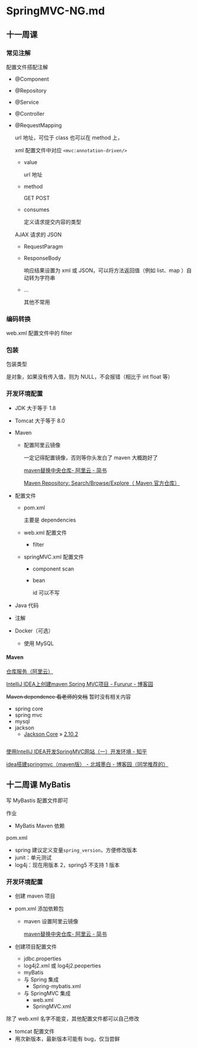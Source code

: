 # SpringMVC-NG.md

## 十一周课

### 常见注解

配置文件搭配注解

- @Component

- @Repository

- @Service

- @Controller

- @RequestMapping

  url 地址，可位于 class 也可以在 method 上，

  xml 配置文件中对应 `<mvc:annotation-driven/>`

  - value

    url 地址

  - method

    GET POST

  - consumes

    定义请求提交内容的类型

  AJAX 请求的 JSON

  - RequestParagm

  - ResponseBody

    响应结果设置为 xml 或 JSON，可以将方法返回值（例如 list、map ）自动转为字符串

  - ...

    其他不常用

### 编码转换

web.xml 配置文件中的 filter 

### 包装

包装类型

是对象，如果没有传入值，则为 NULL，不会报错（相比于 int float 等）

### 开发环境配置

- JDK 大于等于 1.8

- Tomcat 大于等于 8.0

- Maven 

  - 配置阿里云镜像

    一定记得配置镜像，否则等你头发白了 maven 大概跑好了

    [maven替换中央仓库- 阿里云 - 简书](https://www.jianshu.com/p/80384612ee1d)

    [Maven Repository: Search/Browse/Explore（ Maven 官方仓库）](https://mvnrepository.com/)

- 配置文件

  - pom.xml

    主要是 dependencies

  - web.xml 配置文件

    - filter

  - springMVC.xml 配置文件

    - component scan

    - bean 

      id 可以不写

- Java 代码
  
- 注解
  
- Docker（可选）
  
  - 使用 MySQL

#### Maven

[仓库服务（阿里云）](https://maven.aliyun.com/mvn/guide)

[IntelliJ IDEA上创建maven Spring MVC项目 - Fururur - 博客园](https://www.cnblogs.com/sinte-beuve/p/5730553.html)

~~Maven dependence 看老师的文档~~ 暂时没有相关内容

- spring core
- spring mvc
- mysql
- jackson
  - [Jackson Core](https://mvnrepository.com/artifact/com.fasterxml.jackson.core/jackson-core) » [2.10.2](https://mvnrepository.com/artifact/com.fasterxml.jackson.core/jackson-core/2.10.2)

```xml

```



[使用IntelliJ IDEA开发SpringMVC网站（一）开发环境 - 知乎](https://zhuanlan.zhihu.com/p/70888663)

[idea搭建springmvc（maven版） - 北城墨白 - 博客园（同学推荐的）](https://www.cnblogs.com/bcmb/p/12252591.html)

## 十二周课 MyBatis

写 MyBastis 配置文件即可

作业

- MyBatis Maven 依赖

pom.xml

- spring 建议定义变量`spring_version`，方便修改版本
- junit：单元测试
- log4j：现在用版本 2，spring5 不支持 1 版本

### 开发环境配置

- 创建 maven 项目

- pom.xml 添加依赖包

  - maven 设置阿里云镜像

    [maven替换中央仓库- 阿里云 - 简书](https://www.jianshu.com/p/80384612ee1d)

- 创建项目配置文件

  - jdbc.properties
  - log4j2.xml 或 log4j2.peoperties
  - myBatis
  - 与 Spring 集成
    - Spring-mybatis.xml
  - 与 SpringMVC 集成
    - web.xml
    - SpringMVC.xml

除了 web.xml 名字不能变，其他配置文件都可以自己修改

- tomcat 配置文件
- 用次新版本，最新版本可能有 bug，仅当尝鲜